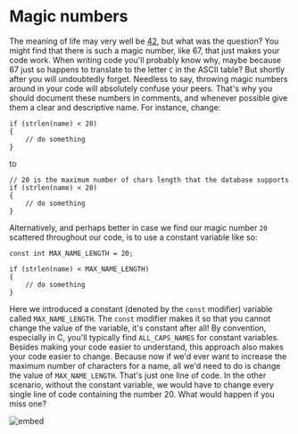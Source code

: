 # Magic numbers

The meaning of life may very well be [42](https://www.youtube.com/watch?v=aboZctrHfK8), but what was the question? You might find that there is such a magic number, like 67, that just makes your code work. When writing code you'll probably know why, maybe because 67 just so happens to translate to the letter `C` in the ASCII table? But shortly after you will undoubtedly forget. Needless to say, throwing magic numbers around in your code will absolutely confuse your peers. That's why you should document these numbers in comments, and whenever possible give them a clear and descriptive name. For instance, change:

    if (strlen(name) < 20)
    {
        // do something
    }

to

    // 20 is the maximum number of chars length that the database supports
    if (strlen(name) < 20)
    {
        // do something
    }

Alternatively, and perhaps better in case we find our magic number `20` scattered throughout our code, is to use a constant variable like so:

    const int MAX_NAME_LENGTH = 20;

    if (strlen(name) < MAX_NAME_LENGTH)
    {
        // do something
    }

Here we introduced a constant (denoted by the `const` modifier) variable called `MAX_NAME_LENGTH`. The `const` modifier makes it so that you cannot change the value of the variable, it's constant after all! By convention, especially in C, you'll typically find `ALL_CAPS_NAMES` for constant variables. Besides making your code easier to understand, this approach also makes your code easier to change. Because now if we'd ever want to increase the maximum number of characters for a name, all we'd need to do is change the value of `MAX_NAME_LENGTH`. That's just one line of code. In the other scenario, without the constant variable, we would have to change every single line of code containing the number 20. What would happen if you miss one?

![embed](https://www.youtube.com/embed/vK_naJkrtjc?rel=0)
